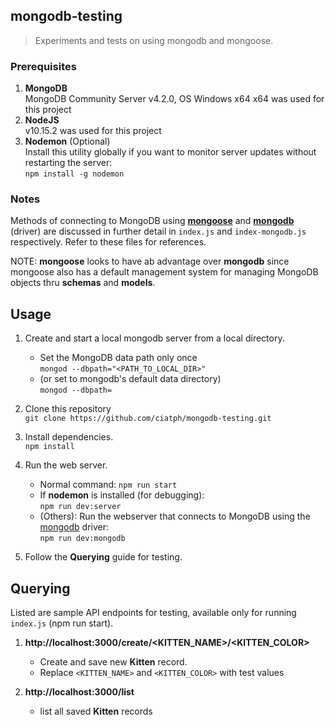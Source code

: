 ## mongodb-testing

> Experiments and tests on using mongodb and mongoose.



### Prerequisites

1. **MongoDB**  
MongoDB Community Server v4.2.0, OS Windows x64 x64 was used for this project
2. **NodeJS**  
v10.15.2 was used for this project
3. **Nodemon** (Optional)  
Install this utility globally if you want to monitor server updates without restarting the server:  
`npm install -g nodemon`



### Notes

Methods of connecting to MongoDB using [**mongoose**](https://www.npmjs.com/package/mongoose) and [**mongodb**](https://www.npmjs.com/package/mongodb) (driver) are discussed in further detail in `index.js` and `index-mongodb.js` respectively. Refer to these files for references.

NOTE: **mongoose** looks to have ab advantage over **mongodb** since mongoose also has a default management system for managing MongoDB objects thru **schemas** and **models**.



## Usage

1. Create and start a local mongodb server from a local directory.  
   - Set the MongoDB data path only once  
      `mongod --dbpath="<PATH_TO_LOCAL_DIR>"`  
   - (or set to mongodb's default data directory)  
      `mongod --dbpath=`

2. Clone this repository  
`git clone https://github.com/ciatph/mongodb-testing.git`

3. Install dependencies.  
`npm install`

4. Run the web server.  
   - Normal command: `npm run start`
   - If **nodemon** is installed (for debugging):  
      `npm run dev:server`
   - (Others): Run the webserver that connects to MongoDB using the [mongodb](https://www.npmjs.com/package/mongodb) driver:  
      `npm run dev:mongodb`

5. Follow the **Querying** guide for testing.


## Querying

Listed are sample API endpoints for testing, available only for running `index.js` (npm run start).

1. **http://localhost:3000/create/<KITTEN\_NAME>/<KITTEN\_COLOR>**
   - Create and save new **Kitten** record.
   - Replace `<KITTEN_NAME>` and `<KITTEN_COLOR>` with test values

2. **http://localhost:3000/list**
   - list all saved **Kitten** records
